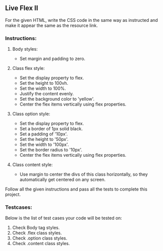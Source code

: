 ## Live Flex II

For the given HTML, write the CSS code in the same way as instructed and make it appear the same as the resource link.

### Instructions:

1. Body styles:
    - Set margin and padding to zero.

2. Class flex style:
    - Set the display property to flex.
    - Set the height to 100vh.
    - Set the width to 100%.
    - Justify the content evenly.
    - Set the background color to 'yellow'.
    - Center the flex items vertically using flex properties.

3. Class option style:
    - Set the display property to flex.
    - Set a border of 1px solid black.
    - Set a padding of '10px'.
    - Set the height to '50px'.
    - Set the width to '100px'.
    - Set the border radius to '10px'.
    - Center the flex items vertically using flex properties.

4. Class content style:
    - Use margin to center the divs of this class horizontally, so they automatically get centered on any screen.

Follow all the given instructions and pass all the tests to complete this project.

### Testcases:

Below is the list of test cases your code will be tested on:

1. Check Body tag styles.
2. Check .flex class styles.
3. Check .option class styles.
4. Check .content class styles.